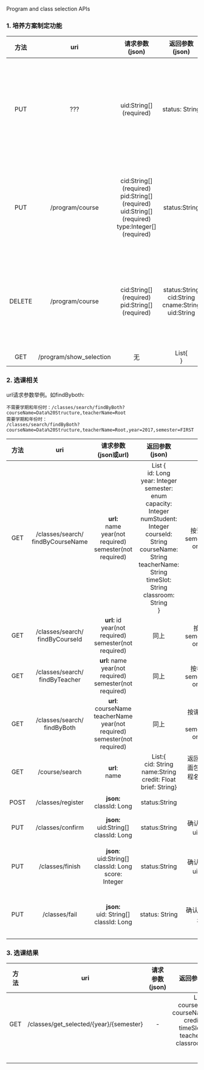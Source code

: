 Program and class selection APIs

### 1. 培养方案制定功能

|  方法  |           uri           |                        请求参数(json)                        |                      返回参数(json)                       |          说明          |
| :----: | :---------------------: | :----------------------------------------------------------: | :-------------------------------------------------------: | :--------------------: |
|  PUT   |           ???           |                   uid:String[] (required)                    |                      status: String                       | 为某个用户添加培养方案 |
|  PUT   |     /program/course     | cid:String[] (required)<br>pid:String[] (required)<br>uid:String[] (required)<br>type:Integer[] (required) |                       status:String                       |  在培养方案中添加课程  |
| DELETE |     /program/course     |     cid:String[] (required) <br>pid:String[] (required)      | status:String<br>cid:String<br>cname:String<br>uid:String |  在培养方案中删除课程  |
|  GET   | /program/show_selection |                              无                              |                        List{<br>}                         |                        |

### 2. 选课相关

url请求参数举例。如findByboth: 

```
不需要学期和年份时：/classes/search/findByBoth?courseName=Data%20Structure,teacherName=Root
需要学期和年份时：
/classes/search/findByBoth?courseName=Data%20Structure,teacherName=Root,year=2017,semester=FIRST
```



| 方法 |                uri                |                     请求参数(json或url)                      |                        返回参数(json)                        |                         说明                         |    身份     |
| :--: | :-------------------------------: | :----------------------------------------------------------: | :----------------------------------------------------------: | :--------------------------------------------------: | :---------: |
| GET  | /classes/search/ findByCourseName | **url:**<br>name<br>year(not required)<br>semester(not required) | List {<br>id: Long<br> year: Integer<br> semester: enum<br> capacity: Integer<br> numStudent: Integer<br>courseId: String<br>courseName: String<br>teacherName: String<br>timeSlot: String<br>classroom: String<br>} |     按课程名称搜索 semester="FIRST" or "SECOND"      |    学生     |
| GET  |  /classes/search/ findByCourseId  | **url:** id<br>year(not required)<br> semester(not required) |                             同上                             |      按课程ID搜索 semester="FIRST" or "SECOND"       |    学生     |
| GET  |  /classes/search/ findByTeacher   | **url:** name<br> year(not required)<br> semester(not required) |                             同上                             |     按老师名称搜索 semester="FIRST" or "SECOND"      |    学生     |
| GET  |    /classes/search/ findByBoth    | **url**: <br>courseName<br> teacherName<br> year(not required)<br> semester(not required) |                             同上                             | 按课程名称和老师一起搜索semester="FIRST" or "SECOND" |    学生     |
| GET  |          /course/search           |                       **url**:<br>name                       | List:{<br>cid: String<br>name:String<br>credit: Float<br>brief: String} |  返回一个列表，里面包含课程号、课程名称、学分和简介  |    学生     |
| POST |         /classes/register         |                  **json:**<br>classId: Long                  |                        status:String                         |                         选课                         |    学生     |
| PUT  |         /classes/confirm          |           **json:**<br>uid:String[] classId: Long            |                        status:String                         |          确认**选上**此课程，uid是学生的id           |   管理员    |
| PUT  |          /classes/finish          |  **json**:<br>uid:String[]<br> classId: Long score: Integer  |                        status:String                         |            确认完成此课程，uid是学生的id             | 管理员/老师 |
| PUT  |          /classes/fail          |       **json:**<br>uid: String[]<br>classId: Long<br>        |                        status: String                        |             确认某课已挂，uid是学生的id              | 管理员/老师 |

### 3. 选课结果

| 方法 |                   uri                   | 请求参数(json) |                        返回参数(json)                        |     说明     |
| :--: | :-------------------------------------: | :------------: | :----------------------------------------------------------: | :----------: |
| GET  | /classes/get_selected/{year}/{semester} |       -        | List{<br>courseId:String<br>courseName:String<br>credit:Float<br>timeSlot:String<br>teacher:String<br>classroom:String<br>} | 查看选课结果 |
|      |                                         |                |                                                              |              |
|      |                                         |                |                                                              |              |
|      |                                         |                |                                                              |              |

### 
